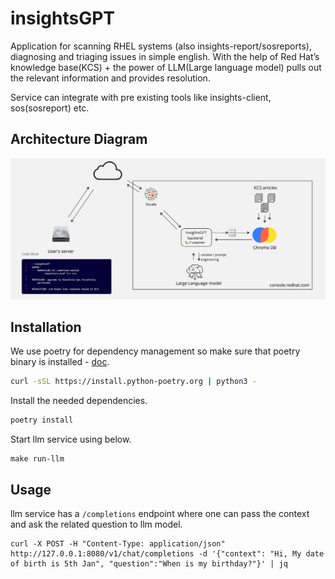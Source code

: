 # insightsGPT

Application for scanning RHEL systems (also insights-report/sosreports), diagnosing and triaging issues in simple english. With the help of Red Hat’s knowledge base(KCS)  + the power of LLM(Large language model) pulls out the relevant information and provides resolution.

Service can integrate with pre existing tools like insights-client, sos(sosreport) etc.


## Architecture Diagram


![](./docs/images/architecture-diagram.jpg)


## Installation

We use poetry for dependency management so make sure that poetry binary is installed - [doc](https://python-poetry.org/docs/).

```bash
curl -sSL https://install.python-poetry.org | python3 -
```

Install the needed dependencies. 

```bash
poetry install
```

Start llm service using below. 
```
make run-llm 
```
## Usage

llm service has a `/completions` endpoint where one can pass the context and ask the related question to llm model.  

```
curl -X POST -H "Content-Type: application/json" http://127.0.0.1:8080/v1/chat/completions -d '{"context": "Hi, My date of birth is 5th Jan", "question":"When is my birthday?"}' | jq
```
